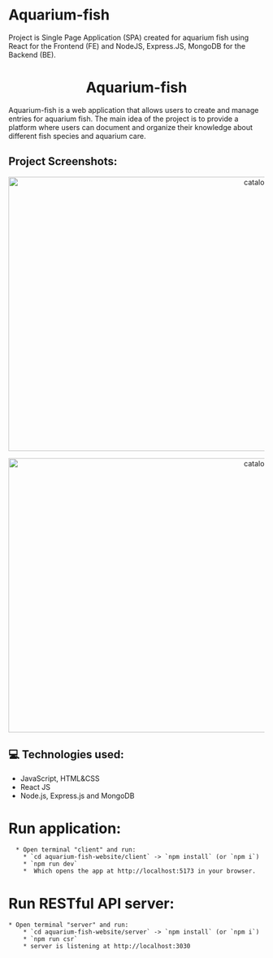 # Aquarium-fish
Project is Single Page Application (SPA) created for aquarium fish using React for the Frontend (FE) and NodeJS, Express.JS, MongoDB for the Backend (BE).

<h1 align="center" id="title">Aquarium-fish</h1>
<p id="description">Aquarium-fish is a web application that allows users to create and manage entries for aquarium fish. The main idea of the project is to provide a platform where users can document and organize their knowledge about different fish species and aquarium care.</p>

<h2>Project Screenshots:</h2>
<p align="center"><img src="https://github.com/lyklecharova/Aquarium-fish/blob/main/Aquarium-fish/client/public/image/image-project/create-form-page.png" alt="catalog" width="960" height="540/"></p>
<p align="center"><img src="https://github.com/lyklecharova/Aquarium-fish/blob/main/Aquarium-fish/client/public/image/image-project/home-page.png" alt="catalog" width="960" height="540/"></p>




<h2>💻 Technologies used:</h2>
<ul>
<li>JavaScript, HTML&CSS
<li>React JS</li>
<li>Node.js, Express.js and MongoDB
</ul>

# Run application:

      * Open terminal "client" and run:
        * `cd aquarium-fish-website/client` -> `npm install` (or `npm i`)
        * `npm run dev`
        *  Which opens the app at http://localhost:5173 in your browser.

# Run RESTful API server:

    * Open terminal "server" and run:
        * `cd aquarium-fish-website/server` -> `npm install` (or `npm i`)
        * `npm run csr`
        * server is listening at http://localhost:3030